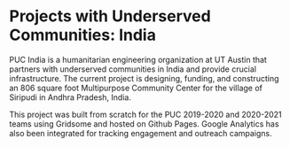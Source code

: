 # Projects with Underserved Communities: India
PUC India is a humanitarian engineering organization at UT Austin that partners with underserved communities in India and provide crucial infrastructure. 
The current project is designing, funding, and constructing an 806 square foot Multipurpose Community Center for the village of Siripudi in Andhra Pradesh, India.

This project was built from scratch for the PUC 2019-2020 and 2020-2021 teams using Gridsome and hosted on Github Pages. Google Analytics has also been integrated for
tracking engagement and outreach campaigns.
